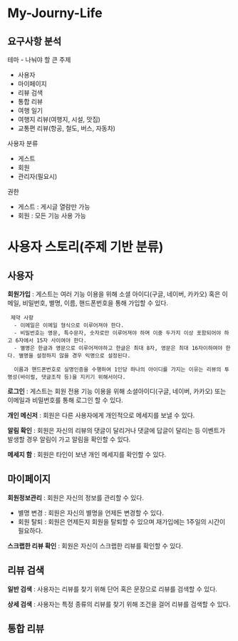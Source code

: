 


# My-Journy-Life


## 요구사항 분석

테마 - 나눠야 할 큰 주제

 - 사용자
 - 마이페이지
 - 리뷰 검색
 - 통합 리뷰
 - 여행 일기
 - 여행지 리뷰(여행지, 시설, 맛집)
 - 교통편 리뷰(항공, 철도, 버스, 자동차)

사용자 분류

 - 게스트
 - 회원
 - 관리자(필요시)

권한
 - 게스트 : 게시글 열람만 가능
 - 회원 : 모든 기능 사용 가능
 
 
# 사용자 스토리(주제 기반 분류)

## 사용자

 **회원가입** : 게스트는 여러 기능 이용을 위해 소셜 아이디(구글, 네이버, 카카오) 혹은 이메일, 비밀번호, 별명, 이름, 핸드폰번호을 통해 가입할 수 있다.
 
	 제약 사항
	  - 이메일은 이메일 형식으로 이루어져야 한다.
	  - 비밀번호는 영문, 특수문자, 숫자로만 이루어져야 하며 이중 두가지 이상 포함되어야 하고 6자에서 15자 사이여야 한다.
	  - 별명은 한글과 영문으로 이루어져야하고 한글은 최대 8자, 영문은 최대 16자이하여야 한다. 별명을 설정하지 않을 경우 익명으로 설정된다.
	  
	  이름과 핸드폰번호로 실명인증을 수행하여 1인당 하나의 아이디를 가지는 이유는 리뷰의 투명성(바이럴, 댓글조작 등)을 지키기 위해서이다.
	    
 **로그인** : 게스트는 회원 전용 기능 이용을 위해 소셜아이디(구글, 네이버, 카카오) 또는 이메일과 비밀번호를 통해 로그인 할 수 있다. 

**개인 메신저** : 회원은 다른 사용자에게 개인적으로 메세지를 보낼 수 있다.

**알림 확인** : 회원은 자신의 리뷰의 댓글이 달리거나 댓글에 답글이 달리는 등 이벤트가 발생할 경우 알림이 가고 알림을 확인할 수 있다.

**메세지 함** :  회원은 타인이 보낸 개인 메세지를 확인할 수 있다.

## 마이페이지

  **회원정보관리** :  회원은 자신의 정보를 관리할 수 있다.
 
 - 별명 변경 : 회원은 자신의 별명을 언제든 변경할 수 있다.
 - 회원 탈퇴 : 회원은 언제든지 회원을 탈퇴할 수 있으며 재가입에는 1주일의 시간이 필요하다.

**스크랩한 리뷰 확인** : 회원은 자신이 스크랩한 리뷰를 확인할 수 있다.

## 리뷰 검색

 **일반 검색** : 사용자는 리뷰를 찾기 위해 단어 혹은 문장으로 리뷰를 검색할 수 있다.

 **상세 검색** : 사용자는 특정 종류의 리뷰를 찾기 위해 조건을 걸어 리뷰를 검색할 수 있다.


## 통합 리뷰

